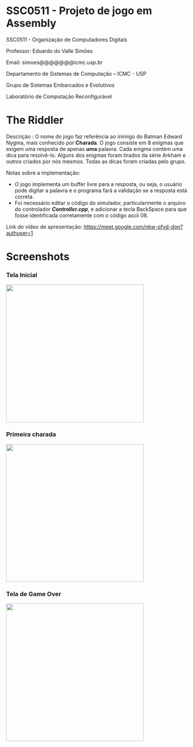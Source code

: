 # SSC0511 - Projeto de jogo em Assembly
SSC0511 - Organização de Computadores Digitais

Professor: Eduardo do Valle Simões

Email: simoes@@@@@@@icmc.usp.br

Departamento de Sistemas de Computação – ICMC - USP

Grupo de Sistemas Embarcados e Evolutivos

Laboratório de Computação Reconfigurável

# The Riddler

Descrição : O nome do jogo faz referência ao inimigo do Batman Edward Nygma, mais conhecido por <b>Charada</b>. 
O jogo consiste em 8 enigmas que exigem uma resposta de apenas <b>uma</b> palavra. Cada enigma contém uma dica para resolvê-lo. Alguns dos enigmas foram tirados da série Arkham e outros criados por nós mesmos. Todas as dicas foram criadas pelo grupo.

Notas sobre a implementação:
  - O jogo implementa um buffer livre para a resposta, ou seja, o usuário pode digitar a palavra e o programa fará a validação se a resposta está correta.
  - Foi necessário editar o código do simulador, particularmente o arquivo do controlador <i><b>Controller.cpp</b></i>, e adicionar a tecla BackSpace para que fosse identificada corretamente com o código ascii 08.
 
Link do vídeo de apresentação:
https://meet.google.com/nkw-pfyd-don?authuser=1

# Screenshots

### Tela Inicial
<img src='https://user-images.githubusercontent.com/45838334/148437455-4ac590ae-1044-4059-aa81-fd4152793a02.png' height='375'>

### Primeira charada
<img src='https://user-images.githubusercontent.com/45838334/148437029-1ca6dedb-248b-4a34-ad60-32976340b00c.png' height='375'>

### Tela de Game Over
<img src='https://user-images.githubusercontent.com/45838334/148437146-a76405bc-19f7-40c3-9ee3-ed4e08bdd364.png' height='375'>
